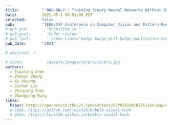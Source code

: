 ```yaml
---
title:          "'BNN-BN=?': Training Binary Neural Networks Without Batch Normalization"
date:           2021-05-1 00:01:00 EST
selected:       false
pub:            "IEEE/CVF Conference on Computer Vision and Pattern Recognition (CVPR)"
# pub_pre:        "Submitted to "
# pub_post:       'Under review.'
# pub_last:       ' <span class="badge badge-pill badge-publication badge-success">Spotlight</span>'
pub_date:       "2021"

# abstract: >-

# cover:          /assets/images/covers/cover3.jpg
authors:
  - Tianlong Chen 
  - Zhenyu Zhang 
  - Xu Ouyang 
  - Zechun Liu 
  - Zhiqiang Shen 
  - Zhangyang Wang
links:
  Paper: https://openaccess.thecvf.com/content/CVPR2021W/BiVision/papers/Chen_BNN_-_BN___Training_Binary_Neural_Networks_Without_CVPRW_2021_paper.pdf
  # Code: https://github.com/luost26/bubble-visual-hash
  # Demo: https://luost26.github.io/bubble-visual-hash
---
```

